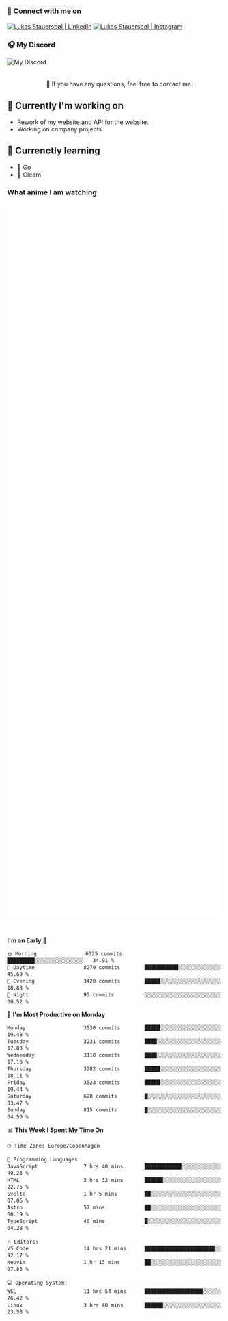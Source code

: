 ### 🔗 Connect with me on
<a href="https://www.instagram.com/lukas_stauersbol" target="_blank"><img align="center" src="https://raw.githubusercontent.com/stauersbol/stauersbol/main/images/instagram.svg" alt="Lukas Stauersbøl | LinkedIn" width="30px"/></a>
<a href="https://www.linkedin.com/in/lukas-stauersbol/" target="_blank"><img align="center" src="https://raw.githubusercontent.com/stauersbol/stauersbol/main/images/linkedin.svg" alt="Lukas Stauersbøl | Instagram" width="30px"/></a>

<p align="center">
 <h3>🎧 My Discord</h3>
 <img align="left" height="55px" src="https://discord.c99.nl/widget/theme-2/147806323323568128.png" alt="My Discord" />
</p>

<br/>
<br/>
<br/>
💬 If you have any questions, feel free to contact me.

## 🔭 Currently I'm working on
- Rework of my website and API for the website.
- Working on company projects
 
## 🌱 Currenctly learning
- 💙 Go
- 💜 Gleam

### What anime I am watching
<a href="https://anilist.co/user/slashiy/" align="center"><img align="center" width="500px" src="metrics.plugin.personal.anilist.svg" /></a>

<br/>

<!--START_SECTION:waka-->
**I'm an Early 🐤** 

```text
🌞 Morning                6325 commits        █████████░░░░░░░░░░░░░░░░   34.91 % 
🌆 Daytime                8279 commits        ███████████░░░░░░░░░░░░░░   45.69 % 
🌃 Evening                3420 commits        █████░░░░░░░░░░░░░░░░░░░░   18.88 % 
🌙 Night                  95 commits          ░░░░░░░░░░░░░░░░░░░░░░░░░   00.52 % 
```
📅 **I'm Most Productive on Monday** 

```text
Monday                   3530 commits        █████░░░░░░░░░░░░░░░░░░░░   19.48 % 
Tuesday                  3231 commits        ████░░░░░░░░░░░░░░░░░░░░░   17.83 % 
Wednesday                3110 commits        ████░░░░░░░░░░░░░░░░░░░░░   17.16 % 
Thursday                 3282 commits        █████░░░░░░░░░░░░░░░░░░░░   18.11 % 
Friday                   3523 commits        █████░░░░░░░░░░░░░░░░░░░░   19.44 % 
Saturday                 628 commits         █░░░░░░░░░░░░░░░░░░░░░░░░   03.47 % 
Sunday                   815 commits         █░░░░░░░░░░░░░░░░░░░░░░░░   04.50 % 
```


📊 **This Week I Spent My Time On** 

```text
🕑︎ Time Zone: Europe/Copenhagen

💬 Programming Languages: 
JavaScript               7 hrs 40 mins       ████████████░░░░░░░░░░░░░   49.23 % 
HTML                     3 hrs 32 mins       ██████░░░░░░░░░░░░░░░░░░░   22.75 % 
Svelte                   1 hr 5 mins         ██░░░░░░░░░░░░░░░░░░░░░░░   07.06 % 
Astro                    57 mins             ██░░░░░░░░░░░░░░░░░░░░░░░   06.19 % 
TypeScript               40 mins             █░░░░░░░░░░░░░░░░░░░░░░░░   04.28 % 

🔥 Editors: 
VS Code                  14 hrs 21 mins      ███████████████████████░░   92.17 % 
Neovim                   1 hr 13 mins        ██░░░░░░░░░░░░░░░░░░░░░░░   07.83 % 

💻 Operating System: 
WSL                      11 hrs 54 mins      ███████████████████░░░░░░   76.42 % 
Linux                    3 hrs 40 mins       ██████░░░░░░░░░░░░░░░░░░░   23.58 % 
```


<!--END_SECTION:waka-->

